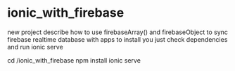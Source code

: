 # ionic_with_firebase
new project describe how to use firebaseArray() and firebaseObject to sync firebase realtime database with apps
to install you just check dependencies and run ionic serve

cd /ionic_with_firebase
npm install
ionic serve

